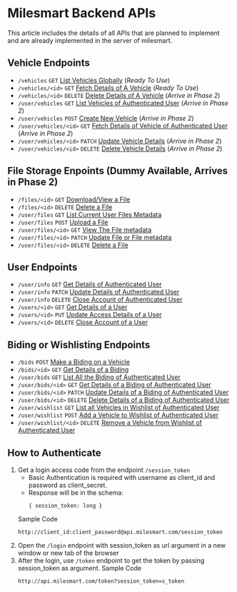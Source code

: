 # Milesmart Backend APIs
This article includes the details of all APIs that are planned to implement and are already implemented in the server of milesmart.
## Vehicle Endpoints
- `/vehicles` `GET` [List Vehicles Globally](Docs/Vehicles/QUERY.md) (*Ready To Use*)
- `/vehicles/<id>` `GET` [Fetch Details of A Vehicle](Docs/Vehicles/GET.md) (*Ready To Use*)
- `/vehicles/<id>` `DELETE` [Delete Details of A Vehicle](Docs/Vehicles/DELETE.md) (*Arrive in Phase 2*)
- `/user/vehicles` `GET` [List Vehicles of Authenticated User](Docs/User/Vehicles/QUERY.md) (*Arrive in Phase 2*)
- `/user/vehicles` `POST` [Create New Vehicle](Docs/User/Vehicles/POST.md) (*Arrive in Phase 2*)
- `/user/vehicles/<id>` `GET` [Fetch Details of Vehicle of Authenticated User](Docs/User/Vehicles/GET.md) (*Arrive in Phase 2*)
- `/user/vehicles/<id>` `PATCH` [Update Vehicle Details](Docs/User/Vehicles/PATCH.md) (*Arrive in Phase 2*)
- `/user/vehicles/<id>` `DELETE` [Delete Vehicle Details](Docs/User/Vehicles/DELETE.md) (*Arrive in Phase 2*)

## File Storage Enpoints (Dummy Available, Arrives in Phase 2)
- `/files/<id>` `GET` [Download/View a File](Docs/Files/GET.md)
- `/files/<id>` `DELETE` [Delete a File](Docs/Files/DELETE.md)
- `/user/files` `GET` [List Current User Files Metadata](Docs/User/Files/QUERY.md)
- `/user/files` `POST` [Upload a File](Docs/User/Files/POST.md)
- `/user/files/<id>` `GET` [View The File metadata](Docs/User/Files/GET.md)
- `/user/files/<id>` `PATCH` [Update File or File metadata](Docs/User/Files/PATCH.md)
- `/user/files/<id>` `DELETE` [Delete a File](Docs/User/Files/DELETE.md)
## User Endpoints

- `/user/info` `GET` [Get Details of Authenticated User](Docs/GET.User.md)
- `/user/info` `PATCH` [Update Details of Authenticated User](Docs/PATCH.User.md)
- `/user/info` `DELETE` [Close Account of Authenticated User](Docs/DELETE.User.md)
- `/users/<id>` `GET` [Get Details of a User](Docs/GET.User.md)
- `/users/<id>` `PUT` [Update Access Details of a User](Docs/PATCH.User.md)
- `/users/<id>` `DELETE` [Close Account of a User](Docs/DELETE.User.md)

## Biding or Wishlisting Endpoints
- `/bids` `POST` [Make a Biding on a Vehicle](Docs/POST.Bids.md)
- `/bids/<id>` `GET` [Get Details of a Biding](Docs/GET.Bid.md)
- `/user/bids` `GET` [List All the Biding of Authenticated User](Docs/user/GET.Bids.md)
- `/user/bids/<id>` `GET` [Get Details of a Biding of Authenticated User](Docs/GET.Bid.md)
- `/user/bids/<id>` `PATCH` [Update Details of a Biding of Authenticated User](Docs/PATCH.Bid.md)
- `/user/bids/<id>` `DELETE` [Delete Details of a Biding of Authenticated User](Docs/DELETE.Bid.md)
- `/user/wishlist` `GET` [List all Vehicles in Wishlist of Authenticated User](Docs/User/GET.Wishlist.md)
- `/user/wishlist` `POST` [Add a Vehicle to Wishlist of Authenticated User](Docs/User/POST.Wishlist.md)
- `/user/wishlist/<id>` `DELETE` [Remove a Vehicle from Wishlist of Authenticated User](Docs/User/DELETE.Wishlist.md)

## How to Authenticate

1. Get a login access code from the endpoint `/session_token`
    - Basic Authentication is required with username as client_id and password as client_secret.
    - Response will be in the schema:
        ```
        { session_token: long }
        ```
    Sample Code
    ```
    http://client_id:client_password@api.milesmart.com/session_token
    ```
2. Open the `/login` endpoint with session_token as url argument in a new window or new tab of the browser
3. After the login, use `/token` endpoint to get the token by passing session_token as argument.
    Sample Code
    ```
    http://api.milesmart.com/token?session_token=s_token
    ```